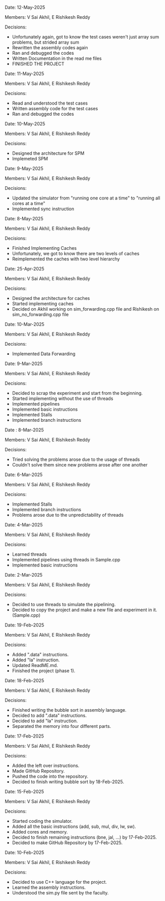 Date: 12-May-2025

Members: V Sai Akhil, E Rishikesh Reddy

Decisions:
- Unfortunately again, got to know the test cases weren't just array sum problems, but strided array sum
- Rewritten the assembly codes again
- Ran and debugged the codes
- Written Documentation in the read me files
- FINISHED THE PROJECT

Date: 11-May-2025

Members: V Sai Akhil, E Rishikesh Reddy

Decisions:
- Read and understood the test cases
- Written assembly code for the test cases
- Ran and debugged the codes

Date: 10-May-2025

Members: V Sai Akhil, E Rishikesh Reddy

Decisions:
- Designed the architecture for SPM
- Implemeted SPM

Date: 9-May-2025

Members: V Sai Akhil, E Rishikesh Reddy

Decisions:
- Updated the simulator from "running one core at a time" to "running all cores at a time"
- Implemented sync instruction

Date: 8-May-2025

Members: V Sai Akhil, E Rishikesh Reddy

Decisions:
- Finished Implementing Caches
- Unfortunately, we got to know there are two levels of caches
- Reimplemented the caches with two level hierarchy

Date: 25-Apr-2025

Members: V Sai Akhil, E Rishikesh Reddy

Decisions:
- Designed the architecture for caches
- Started implementing caches
- Decided on Akhil working on sim_forwarding.cpp file and Rishikesh on sim_no_forwarding.cpp file

Date: 10-Mar-2025

Members: V Sai Akhil, E Rishikesh Reddy 

Decisions:
- Implemented Data Forwarding 

Date: 9-Mar-2025

Members: V Sai Akhil, E Rishikesh Reddy 

Decisions:
- Decided to scrap the experiment and start from the beginning.
- Started implementing without the use of threads
- Implemented pipelines
- Implemented basic instructions 
- Implemented Stalls
- Implemented branch instructions 

Date : 8-Mar-2025

Members: V Sai Akhil, E Rishikesh Reddy 

Decisions:
- Tried solving the problems arose due to the usage of threads
- Couldn't solve them since new problems arose after one another

Date: 6-Mar-2025

Members: V Sai Akhil, E Rishikesh Reddy 

Decisions:
- Implemented Stalls
- Implemented branch instructions 
- Problems arose due to the unpredictability of threads

Date: 4-Mar-2025

Members: V Sai Akhil, E Rishikesh Reddy 

Decisions: 
- Learned threads
- Implemented pipelines using threads in Sample.cpp
- Implemented basic instructions 

Date: 2-Mar-2025

Members: V Sai Akhil, E Rishikesh Reddy 

Decisions: 
- Decided to use threads to simulate the pipelining.
- Decided to copy the project and make a new file and experiment in it. (Sample.cpp)

Date: 19-Feb-2025  

Members: V Sai Akhil, E Rishikesh Reddy  

Decisions:  
- Added ".data" instructions.  
- Added "la" instruction.  
- Updated ReadME.md.  
- Finished the project (phase 1).  

Date: 18-Feb-2025  

Members: V Sai Akhil, E Rishikesh Reddy  

Decisions:  
- Finished writing the bubble sort in assembly language.  
- Decided to add ".data" instructions.  
- Decided to add "la" instruction.  
- Separated the memory into four different parts.  

Date: 17-Feb-2025  

Members: V Sai Akhil, E Rishikesh Reddy  

Decisions:  
- Added the left over instructions.  
- Made GitHub Repository.  
- Pushed the code into the repository.  
- Decided to finish writing bubble sort by 18-Feb-2025.  

Date: 15-Feb-2025  

Members: V Sai Akhil, E Rishikesh Reddy  

Decisions:  
- Started coding the simulator.  
- Added all the basic instructions (add, sub, mul, div, lw, sw).  
- Added cores and memory.  
- Decided to finish remaining instructions (bne, jal, ...) by 17-Feb-2025.  
- Decided to make GitHub Repository by 17-Feb-2025.  

Date: 10-Feb-2025  

Members: V Sai Akhil, E Rishikesh Reddy  

Decisions:  
- Decided to use C++ language for the project.  
- Learned the assembly instructions.  
- Understood the sim.py file sent by the faculty.
